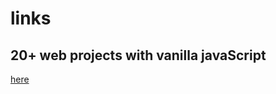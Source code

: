 # links

## 20+ web projects with vanilla javaScript
[here]('https://github.com/bradtraversy/vanillawebprojects')
